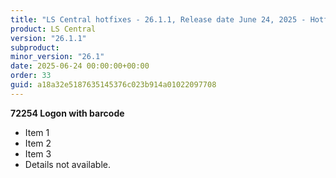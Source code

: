 ```yaml
---
title: "LS Central hotfixes - 26.1.1, Release date June 24, 2025 - Hotfixes"
product: LS Central
version: "26.1.1"
subproduct: 
minor_version: "26.1"
date: 2025-06-24 00:00:00+00:00
order: 33
guid: a18a32e5187635145376c023b914a01022097708
---
```


**72254 Logon with barcode**- Item 1- Item 2- Item 3- Details not available.
